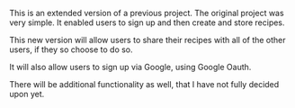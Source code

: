 This is an extended version of a previous project. The original project was very simple. It enabled users to sign up and then create and store recipes.

This new version will allow users to share their recipes with all of the other users, if they so choose to do so.

It will also allow users to sign up via Google, using Google Oauth.

There will be additional functionality as well, that I have not fully decided upon yet.